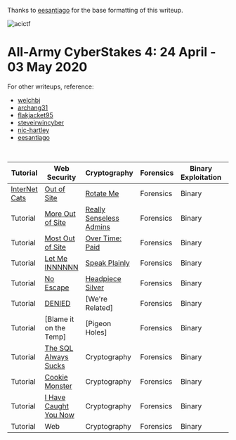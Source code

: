 Thanks to [eesantiago](https://github.com/eesantiago) for the base formatting of this writeup.

![acictf](https://github.com/omyej/ctf/blob/master/acictf_2020/aacs-logo.png)

# All-Army CyberStakes 4: 24 April - 03 May 2020

For other writeups, reference:
*	[welchbj](https://github.com/welchbj/ctf/tree/master/writeups/2020/CyberStakes)
*	[archang31](https://github.com/archang31/aacs4-writeups)
*	[flakjacket95](https://github.com/flakjacket95/cyberstakes_2020)
*	[steveirwincyber](https://github.com/steveirwincyber/CyberStakes2020/tree/master)
*	[nic-hartley](https://nic-hartley.github.io/acictf-writeups/)
*	[eesantiago](https://github.com/eesantiago/Writeups/tree/master/cyberstakes/2020)

<br /> 

| Tutorial | Web Security | Cryptography | Forensics | Binary Exploitation | Reverse Engineering | Miscellaneous |
| ---------| ------------ | ------------ | --------- | ------------------- | ------------------- | ------------- |
| [InterNet Cats](https://github.com/omyej/ctf/tree/master/acictf_2020/InterNet_Cats) | [Out of Site](https://github.com/omyej/ctf/tree/master/acictf_2020/Out_of_Site) | [Rotate Me](https://github.com/omyej/ctf/tree/master/acictf_2020/Rotate_Me) | Forensics | Binary | Reversing | Miscellaneous |
| Tutorial | [More Out of Site](https://github.com/omyej/ctf/tree/master/acictf_2020/More_Out_of_Site) | [Really Senseless Admins](https://github.com/omyej/ctf/tree/master/acictf_2020/Really_Senseless_Admins) | Forensics | Binary | Reversing | Miscellaneous |
| Tutorial | [Most Out of Site](https://github.com/omyej/ctf/tree/master/acictf_2020/Most_Out_of_Site) | [Over Time: Paid](https://github.com/omyej/ctf/tree/master/acictf_2020/Over_Time_Paid) | Forensics | Binary | Reversing | Miscellaneous |
| Tutorial | [Let Me INNNNNN](https://github.com/omyej/ctf/tree/master/acictf_2020/Let_Me_INNNNNN) | [Speak Plainly](https://github.com/omyej/ctf/tree/master/acictf_2020/Speak_Plainly) | Forensics | Binary | Reversing | Miscellaneous |
| Tutorial | [No Escape](https://github.com/omyej/ctf/tree/master/acictf_2020/No_Escape) | [Headpiece Silver](https://github.com/omyej/ctf/tree/master/acictf_2020/Headpiec_Silver) | Forensics | Binary | Reversing | Miscellaneous |
| Tutorial | [DENIED](https://github.com/omyej/ctf/tree/master/acictf_2020/DENIED) | [We're Related] | Forensics | Binary | Reversing | Miscellaneous |
| Tutorial | [Blame it on the Temp] | [Pigeon Holes] | Forensics | Binary | Reversing | Miscellaneous |
| Tutorial | [The SQL Always Sucks](https://github.com/omyej/ctf/tree/master/acictf_2020/The_SQL_Always_Sucks) | Cryptography | Forensics | Binary | Reversing | Miscellaneous |
| Tutorial | [Cookie Monster](https://github.com/omyej/ctf/tree/master/acictf_2020/Cookie_Monster) | Cryptography | Forensics | Binary | Reversing | Miscellaneous |
| Tutorial | [I Have Caught You Now](https://github.com/omyej/ctf/tree/master/acictf_2020/I_Have_Caught_You_Now) | Cryptography | Forensics | Binary | Reversing | Miscellaneous |
| Tutorial | Web | Cryptography | Forensics | Binary | Reversing | Miscellaneous |
